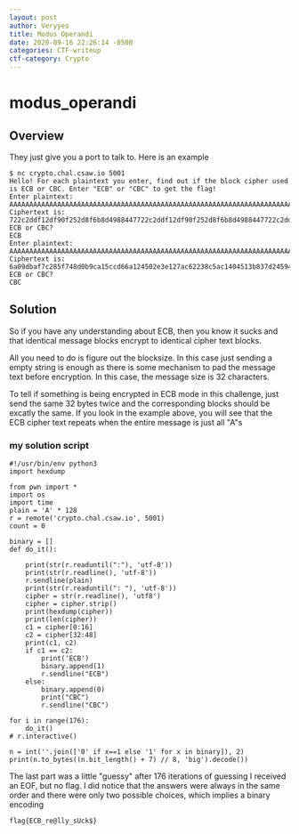 ```yaml
---
layout: post
author: Veryyes
title: Modus Operandi
date: 2020-09-16 22:26:14 -0500
categories: CTF-writeup
ctf-category: Crypto
---
```


# modus_operandi
## Overview
They just give you a port to talk to. Here is an example 
```
$ nc crypto.chal.csaw.io 5001
Hello! For each plaintext you enter, find out if the block cipher used is ECB or CBC. Enter "ECB" or "CBC" to get the flag!
Enter plaintext: 
AAAAAAAAAAAAAAAAAAAAAAAAAAAAAAAAAAAAAAAAAAAAAAAAAAAAAAAAAAAAAAAAAAAAAAAAAAAAAAAAAAAAAAAAAAAAAAAAAAAAAAAAAAAAAAAAAAAAAAAAAAAAAAAA
Ciphertext is:  722c2ddf12df90f252d8f6b8d4988447722c2ddf12df90f252d8f6b8d4988447722c2ddf12df90f252d8f6b8d4988447722c2ddf12df90f252d8f6b8d4988447722c2ddf12df90f252d8f6b8d4988447722c2ddf12df90f252d8f6b8d4988447722c2ddf12df90f252d8f6b8d4988447722c2ddf12df90f252d8f6b8d4988447ec8640be7f3b00e8386b228308a35a66
ECB or CBC? 
ECB
Enter plaintext: 
AAAAAAAAAAAAAAAAAAAAAAAAAAAAAAAAAAAAAAAAAAAAAAAAAAAAAAAAAAAAAAAAAAAAAAAAAAAAAAAAAAAAAAAAAAAAAAAAAAAAAAAAAAAAAAAAAAAAAAAAAAAAAAAA
Ciphertext is:  6a09dbaf7c285f748d0b9ca15ccd66a124502e3e127ac62238c5ac1404513b837d2459474e0b842a3cf5cbe4ef68f122ec1a5a5c38b7f4917ecbee0c8ec75c2d5e89b2acfa32f56e3b534b139bc6664f912ae0d13822d1ee22fe4feb1b4dc6d62b4244462d3d8c6f990a1a0b673ae0f3ff60f34ef6c5f2544feab2f94d05a79f8f1762737ceb9788274b9bb39a2c2351
ECB or CBC? 
CBC
```

## Solution
So if you have any understanding about ECB, then you know it sucks and that identical message blocks encrypt to identical cipher text blocks.

All you need to do is figure out the blocksize. In this case just sending a empty string is enough as there is some mechanism to pad the message text before encryption. In this case, the message size is 32 characters.

To tell if something is being encrypted in ECB mode in this challenge, just send the same 32 bytes twice and the corresponding blocks should be excatly the same. If you look in the example above, you will see that the ECB cipher text repeats when the entire message is just all "A"s

### my solution script
```
#!/usr/bin/env python3
import hexdump

from pwn import *
import os
import time
plain = 'A' * 128
r = remote('crypto.chal.csaw.io', 5001)
count = 0

binary = []
def do_it():

    print(str(r.readuntil(":"), 'utf-8'))
    print(str(r.readline(), 'utf-8'))
    r.sendline(plain)
    print(str(r.readuntil(": "), 'utf-8'))
    cipher = str(r.readline(), 'utf8')
    cipher = cipher.strip()
    print(hexdump(cipher))
    print(len(cipher))
    c1 = cipher[0:16]
    c2 = cipher[32:48]
    print(c1, c2)
    if c1 == c2:
        print('ECB')
        binary.append(1)
        r.sendline("ECB")
    else:
        binary.append(0)
        print("CBC")
        r.sendline("CBC")

for i in range(176):
    do_it()
# r.interactive()

n = int(''.join(['0' if x==1 else '1' for x in binary]), 2)
print(n.to_bytes((n.bit_length() + 7) // 8, 'big').decode())
```

The last part was a little "guessy" after 176 iterations of guessing I received an EOF, but no flag. I did notice that the answers were always in the same order and there were only two possible choices, which implies a binary encoding

```
flag{ECB_re@lly_sUck$}
```
